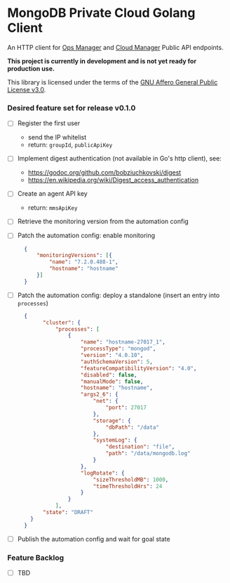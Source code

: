 MongoDB Private Cloud Golang Client
===================================

An HTTP client for [Ops Manager](https://docs.opsmanager.mongodb.com/master/reference/api/) 
and [Cloud Manager](https://docs.cloudmanager.mongodb.com/reference/api/) Public API endpoints.

**This project is currently in development and is not yet ready for production use.**

This library is licensed under the terms of the [GNU Affero General Public License v3.0](https://opensource.org/licenses/AGPL-3.0).


### Desired feature set for release v0.1.0

- [ ] Register the first user
  - send the IP whitelist
  - return: `groupId`, `publicApiKey`

- [ ] Implement digest authentication (not available in Go's http client), see: 
  - https://godoc.org/github.com/bobziuchkovski/digest
  - https://en.wikipedia.org/wiki/Digest_access_authentication

- [ ] Create an agent API key
  - return: `mmsApiKey`

- [ ] Retrieve the monitoring version from the automation config

- [ ] Patch the automation config: enable monitoring
  ```json
    {
        "monitoringVersions": [{
            "name": "7.2.0.488-1",
            "hostname": "hostname"
        }]
    }
  ```

- [ ] Patch the automation config: deploy a standalone (insert an entry into `processes`)
  ```json
    {
          "cluster": {
              "processes": [
                  {
                      "name": "hostname-27017_1",
                      "processType": "mongod",
                      "version": "4.0.10",
                      "authSchemaVersion": 5,
                      "featureCompatibilityVersion": "4.0",
                      "disabled": false,
                      "manualMode": false,
                      "hostname": "hostname",
                      "args2_6": {
                          "net": {
                              "port": 27017
                          },
                          "storage": {
                              "dbPath": "/data"
                          },
                          "systemLog": {
                              "destination": "file",
                              "path": "/data/mongodb.log"
                          }
                      },
                      "logRotate": {
                          "sizeThresholdMB": 1000,
                          "timeThresholdHrs": 24
                      }
                  }
              ],
          "state": "DRAFT"
      }
    }
  ```

- [ ] Publish the automation config and wait for goal state

### Feature Backlog

- [ ] TBD
